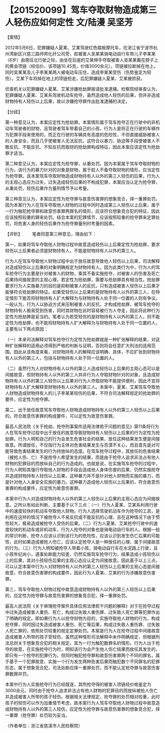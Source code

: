 # 【201520099】驾车夺取财物造成第三人轻伤应如何定性 文/陆漫 吴坚芳

【案情】

2012年5月6日，犯罪嫌疑人夏某、艾某驾驶红色踏板摩托车，在浙江省宁波市杭州湾新区兴慈三路帅邦化纤公司旁，趁被害人吴某某骑电动自行车带儿子李某某（6岁）由南往北行驶之际，由坐在后座的艾某伸手夺取被害人吴某某戴在脖子上的黄金项链（经估价，该项链10.45克，价值3000余元）。项链被拉断掉在地上，同时吴某某及儿子李某某两人被电动车压住，造成李某某受伤（伤势鉴定为轻伤）。艾某下车将掉在地上的项链抢走，后犯罪嫌疑人夏某、艾某被抓获。

侦查机关以犯罪嫌疑人夏某、艾某涉嫌抢劫罪报请批准逮捕。检察院经审查认为，犯罪嫌疑人夏某、艾某系驾驶机动车抢夺，虽然造成他人轻伤的后果，但并非造成财物持有人轻伤以上后果，故以涉嫌抢夺罪作出批准逮捕的决定。

【分歧】

第一种意见认为，本案应定性为抢劫罪。本案情形属于驾车抢夺正在行驶中的非机动车驾驶者的财物，且驾驶者驾车带着自己的小孩，行为人是将正在行驶的车辆作为犯罪手段来使用的，而正在行驶的车辆具有高度的危险性，不但直接威胁被害人的人身安全，而且几乎使被害人无法反抗，这符合以暴力、胁迫等手段使被害人不敢反抗、不能反抗、不知反抗而取财的抢劫罪构成特征，因此本案应该定性为抢劫罪才适当。

第二种意见认为，本案应定性为抢夺罪，从重处罚。因为本案属于驾车夺取财物的行为，该行为的暴力针对的对象是财物，属于趁人不备夺取财物的情形，应当定性为抢夺罪。且本案驾车夺取财物造成财物持有人以外的第三人轻伤的后果，行为人的主观心态应为过失，过失造成轻伤后果的不构成犯罪，本案应当认定为抢夺罪，从重处罚，轻伤后果作为量刑情节予以考量。

第三种意见认为，本案应定性为抢夺罪与故意伤害罪的想象竞合，择一重罪处罚。因为本案行为人在驾车夺取他人财物的过程中同时造成第三人轻伤以上后果，属于一行为触犯抢夺罪和故意伤害罪两罪名的情形，应该符合想象竞合犯的特征，因此应该按照较重的罪来处罚。结合本案的犯罪情节，应该按照较重的抢夺罪来定罪处罚，将危害人身的轻伤后果作为抢夺罪量刑时考量的因素。

【评析】 　　笔者同意第三种意见，理由如下：

第一，如果将驾车夺取他人财物过程中故意造成轻伤以上后果定性为抢劫罪，要求轻伤以上后果者必须是财物持有人，不能是财物持有人以外的第三人。

行为人在驾车夺取他人财物过程中出于放任故意导致他人轻伤以上后果，司法解释对造成轻伤以上后果的对象明确规定为财物持有人。因为此类行为中，行为人的驾车抢夺行为主要是针对被害人的财物，乘其不备实施抢夺，对被害人的伤害及死亡后果持间接故意的主观心理，若定性为抢劫罪，需要与抢劫罪具有相当性。抢劫罪要求行为人实施暴力的目的是抑制被害人的反抗，只有造成被害人轻伤以上后果才能够符合抢劫罪的特征。如果受轻伤以上后果的是财物持有人以外的第三人，在特定情形下能否将财物持有人扩大解释为与财物持有人处于同一位置的人则有争议。一般认为，行为人以胁迫方式来压制被害人的反抗，才构成抢劫罪，被驾车抢夺的财物持有人极易受到伤害，同时其财物在此时容易被行为人夺走，因此将此种行为定性为抢劫罪是妥当的。笔者认为若受轻伤的是财物持有人以外的第三人，则不能定性为抢劫罪，也不能将财物持有人扩大解释为与财物持有人处于同一位置的人，主要有以下两点原因：

（一）本来司法解释对驾车抢夺行为定性为抢劫罪就是一种扩张解释的结果，对这种扩张解释的适用必须得到严格的判断与证明，否则将会任意扩大刑法的适用范围。因此从该角度来看，对财物持有人的解释应该明确、具体，不应扩张到财物持有人以外的第三人，包括与财物持有人处于同一位置的人。

（二）虽然行为人对财物持有人以外的第三人造成轻伤以上后果的主观心态可以是间接故意，但财物持有人以外的第三人并非行为人夺取财物针对的对象，且造成财物持有人以外的第三人轻伤以上后果对行为人夺取财物不能提供便利，因此不宜将财物持有人扩大解释至财物持有人以外的第三人。本案中，夏某、艾某驾车夺取他人财物造成财物持有人的儿子李某某轻伤的后果，不符合司法解释规定的抢劫罪的要件，应定性为抢夺罪。

第二，出于放任故意驾车夺取他人财物造成财物持有人以外的第三人轻伤以上后果的，符合故意伤害罪的构成要件，可以定性为故意伤害罪。

最高人民法院《关于抢劫、抢夺刑事案件适用法律若干问题的意见》第11条将行为人在驾车抢夺过程中出于放任的故意导致财物持有人轻伤以上后果的行为定性为抢劫罪。行为人明知自己的行为会发生危害社会的结果，放任这种结果发生便是间接故意。所谓放任，不仅指行为主体对危害结果发生与否漠不关心，而且首先是对可能导致危害结果发生的行为持放纵的态度。在驾车抢夺过程中，其放任的危害结果（被抢人伤、亡）不是抢夺人希望发生的结果，而是由于抢夺人追求非法占有他人财物的犯罪目的而放纵自己的行为造成的。也就是说，在实施驾车抢夺的过程中，行为人明知其强行夺取他人财物的手段会造成他人身体伤害的后果，仍然实施抢夺并造成财物持有人轻伤以上后果，这种暴力并不是针对他人财物而实施的暴力，而是针对他人人身安全实施的暴力。这种暴力造成他人轻伤以上后果的，符合故意伤害罪的构成要件，应定性为故意伤害罪。

本案中行为人对造成财物持有人以外的第三人轻伤以上后果的主观心态应为间接故意。之所以有如此判断，主要基于以下三点：（一）行为人夏某、艾某系利用行驶中的速度较快的机动车夺取他人财物。行为人选择驾驶机动车作为抢夺的工具，是利用在这样的情况下被抢夺人不易反抗或不能反抗的心理，且在这种情况下由于惯性较大，极易造成被抢夺人受伤的后果。（二）行为人夏某、艾某抢夺行驶中的速度较快的机动车或非机动车，行为人抢夺的对象也是骑电动自行车的人。根据一般的常识判断，抢夺人应该认识到该行为的危险性，应该认识到发生伤亡后果的可能性，此时如果造成被抢人伤亡，应该认定抢夺人是一种放任的心理，属于间接故意的行为。（三）行为人明知被抢夺人带着小孩，骑电动自行车在水泥路上行驶，且小孩年纪尚小，遇事处断能力较差，仍然实施驾车抢夺行为，结果造成小孩轻伤以上的后果，其对小孩轻伤后果的主观心态应认定为间接故意。因此基于以上三点，可以认定本案中行为人对财物持有人以外的第三人轻伤以上后果的主观心态是间接故意，符合故意伤害罪的构成要件，因此行为人夏某、艾某的行为涉嫌故意伤害罪。

第三，驾车夺取他人财物过程中故意造成财物持有人以外的第三人轻伤以上后果的，应定性为抢夺罪与故意伤害罪的想象竞合犯，择一重罪处罚。

最高人民法院《关于审理抢夺案件具体应用法律若干问题的解释》对于在抢夺过程中过失造成被害人重伤、死亡，构成过失致人重伤罪、过失致人死亡罪等犯罪作出了明确的规定。即如果行为人以抢夺财物为目的，实施夺取他人财物的行为，构成抢夺罪，同时因过失造成被害人重伤、死亡等后果，构成过失致人重伤罪、过失致人死亡罪的，依照处罚较重的规定定罪处罚。本案是行为人在抢夺过程中间接故意造成被害人所带的孩子受轻伤，虽然这种情形司法解释中未作明确规定，但根据刑法总则关于想象竞合犯的相关规定，其为一行为触犯数罪名的情形。行为人出于抢夺的故意，在实施抢夺行为时，明知该行为会产生他人伤亡结果而放任其发生的，即只有一个抢夺的犯罪行为，但同时触犯抢夺罪和故意伤害罪两个不同的罪名，属于基于一个犯罪故意、实施一个行为发生两种危害后果而触犯数个不同罪名的犯罪形态，属于想象竞合犯，司法处断应择一重罪处罚，而不能认定抢夺罪与故意伤害罪数罪并罚。

本案中行为人实施抢夺行为已经既遂，其所抢夺得的被害人项链经价格鉴定为3000余元，同时由于抢夺人追求非法占有他人财物的犯罪目的而放纵被抢人伤亡并造成被害人所带的孩子轻伤。根据相关法律规定，抢夺罪的处罚相对较重，此时孩子的轻伤可以作为加重情节考虑，故本案行为人驾车夺取他人财物过程中故意造成财物持有人以外的第三人轻伤，应定性为抢夺罪与故意伤害罪的想象竞合犯，择一重罪（抢夺罪）处罚较为妥当。

（作者单位：浙江省慈溪市人民检察院）